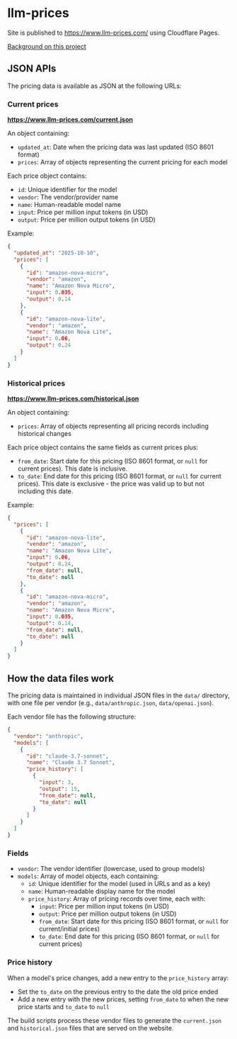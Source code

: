 # llm-prices

Site is published to https://www.llm-prices.com/ using Cloudflare Pages.

[Background on this project](https://simonwillison.net/2025/May/7/llm-prices/)

## JSON APIs

The pricing data is available as JSON at the following URLs:

### Current prices

**https://www.llm-prices.com/current.json**

An object containing:

- `updated_at`: Date when the pricing data was last updated (ISO 8601 format)
- `prices`: Array of objects representing the current pricing for each model

Each price object contains:

- `id`: Unique identifier for the model
- `vendor`: The vendor/provider name
- `name`: Human-readable model name
- `input`: Price per million input tokens (in USD)
- `output`: Price per million output tokens (in USD)

Example:

```json
{
  "updated_at": "2025-10-10",
  "prices": [
    {
      "id": "amazon-nova-micro",
      "vendor": "amazon",
      "name": "Amazon Nova Micro",
      "input": 0.035,
      "output": 0.14
    },
    {
      "id": "amazon-nova-lite",
      "vendor": "amazon",
      "name": "Amazon Nova Lite",
      "input": 0.06,
      "output": 0.24
    }
  ]
}
```

### Historical prices

**https://www.llm-prices.com/historical.json**

An object containing:

- `prices`: Array of objects representing all pricing records including historical changes

Each price object contains the same fields as current prices plus:

- `from_date`: Start date for this pricing (ISO 8601 format, or `null` for current prices). This date is inclusive.
- `to_date`: End date for this pricing (ISO 8601 format, or `null` for current prices). This date is exclusive - the price was valid up to but not including this date.

Example:

```json
{
  "prices": [
    {
      "id": "amazon-nova-lite",
      "vendor": "amazon",
      "name": "Amazon Nova Lite",
      "input": 0.06,
      "output": 0.24,
      "from_date": null,
      "to_date": null
    },
    {
      "id": "amazon-nova-micro",
      "vendor": "amazon",
      "name": "Amazon Nova Micro",
      "input": 0.035,
      "output": 0.14,
      "from_date": null,
      "to_date": null
    }
  ]
}
```

## How the data files work

The pricing data is maintained in individual JSON files in the `data/` directory, with one file per vendor (e.g., `data/anthropic.json`, `data/openai.json`).

Each vendor file has the following structure:

```json
{
  "vendor": "anthropic",
  "models": [
    {
      "id": "claude-3.7-sonnet",
      "name": "Claude 3.7 Sonnet",
      "price_history": [
        {
          "input": 3,
          "output": 15,
          "from_date": null,
          "to_date": null
        }
      ]
    }
  ]
}
```

### Fields

- `vendor`: The vendor identifier (lowercase, used to group models)
- `models`: Array of model objects, each containing:
  - `id`: Unique identifier for the model (used in URLs and as a key)
  - `name`: Human-readable display name for the model
  - `price_history`: Array of pricing records over time, each with:
    - `input`: Price per million input tokens (in USD)
    - `output`: Price per million output tokens (in USD)
    - `from_date`: Start date for this pricing (ISO 8601 format, or `null` for current/initial prices)
    - `to_date`: End date for this pricing (ISO 8601 format, or `null` for current prices)

### Price history

When a model's price changes, add a new entry to the `price_history` array:
- Set the `to_date` on the previous entry to the date the old price ended
- Add a new entry with the new prices, setting `from_date` to when the new price starts and `to_date` to `null`

The build scripts process these vendor files to generate the `current.json` and `historical.json` files that are served on the website.
